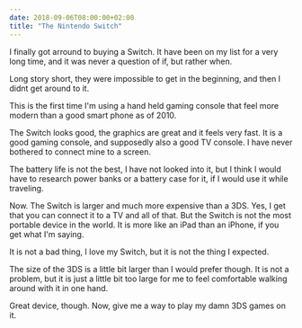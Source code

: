 ```yaml
---
date: 2018-09-06T08:00:00+02:00
title: "The Nintendo Switch"
---
```


I finally got arround to buying a Switch. It have been on my list for a very long time, and it was never a question of if, but rather when. 

Long story short, they were impossible to get in the beginning, and then I didnt get around to it. 

This is the first time I'm using a hand held gaming console that feel more modern than a good smart phone as of 2010. 

The Switch looks good, the graphics are great and it feels very fast. It is a good gaming console, and supposedly also a good TV console. I have never bothered to connect mine to a screen. 

The battery life is not the best, I have not looked into it, but I think I would have to research power banks or a battery case for it, if I would use it while traveling. 

Now. The Switch is larger and much more expensive than a 3DS. Yes, I get that you can connect it to a TV and all of that. But the Switch is not the most portable device in the world. It is more like an iPad than an iPhone, if you get what I'm saying. 

It is not a bad thing, I love my Switch, but it is not the thing I expected. 

The size of the 3DS is a little bit larger than I would prefer though. It is not a problem, but it is just a little bit too large for me to feel comfortable walking around with it in one hand. 

Great device, though. Now, give me a way to play my damn 3DS games on it. 
